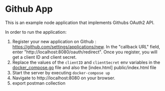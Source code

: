 # Github App


This is an example node application that implements Githubs OAuth2 API.

In order to run the application:

1. Register your new application on Github : https://github.com/settings/applications/new. In the "callback URL" field, enter "http://localhost:8080/oauth/redirect". Once you register, you will get a client ID and client secret.
2. Replace the values of the `clientID` and `clientSecret` env variables in the [docker_compose.go](/.go) file and also the [index.html] public/index.html file 
4. Start the server by executing `docker-compose up`
5. Navigate to http://localhost:8080 on your browser.
6. export postman collection 

